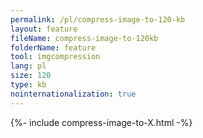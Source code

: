 ```yaml
---
permalink: /pl/compress-image-to-120-kb
layout: feature
fileName: compress-image-to-120kb
folderName: feature
tool: imgcompression
lang: pl
size: 120
type: kb
nointernationalization: true
---
```

{%- include compress-image-to-X.html -%}       
